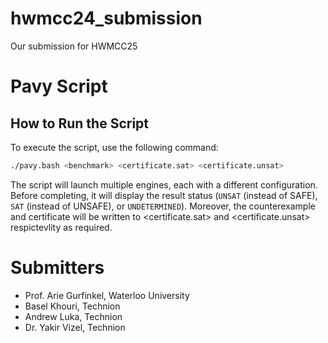 # hwmcc24_submission

Our submission for HWMCC25

# Pavy Script

## How to Run the Script

To execute the script, use the following command:

```bash
./pavy.bash <benchmark> <certificate.sat> <certificate.unsat>

```

The script will launch multiple engines, each with a different configuration. Before completing, it will display the result status (`UNSAT` (instead of SAFE), `SAT` (instead of UNSAFE), or `UNDETERMINED`). Moreover, the counterexample and certificate will be written to <certificate.sat> and <certificate.unsat> respictevlity as required.

# Submitters

* Prof. Arie Gurfinkel, Waterloo University
* Basel Khouri, Technion
* Andrew Luka, Technion
* Dr. Yakir Vizel, Technion
